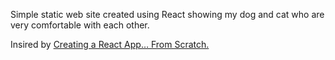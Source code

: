 Simple static web site created using React showing my dog and cat who are very comfortable with
each other.

Insired by [Creating a React App… From Scratch.](https://blog.usejournal.com/creating-a-react-app-from-scratch-f3c693b84658)